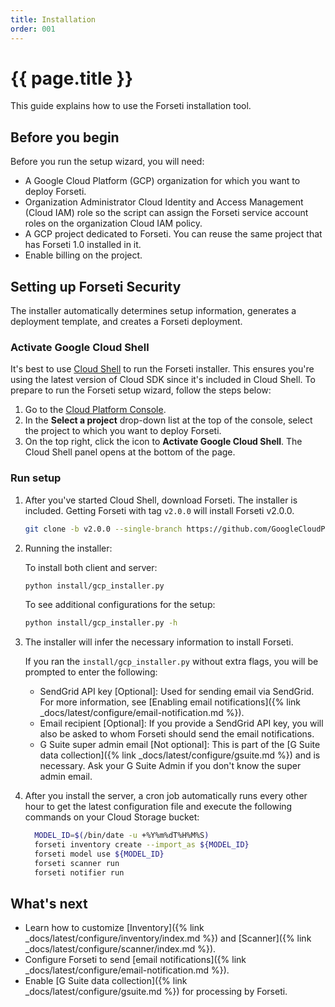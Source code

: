 ```yaml
---
title: Installation
order: 001
---
```


# {{ page.title }}

This guide explains how to use the Forseti installation tool.

## Before you begin

Before you run the setup wizard, you will need:

  - A Google Cloud Platform (GCP) organization for which you want to deploy 
    Forseti.
  - Organization Administrator Cloud Identity and Access Management (Cloud IAM)
    role so the script can assign the Forseti service account roles on the
		organization Cloud IAM policy.
  - A GCP project dedicated to Forseti. You can reuse the same project that has
    Forseti 1.0 installed in it.
  - Enable billing on the project.


## Setting up Forseti Security

The installer automatically determines setup information, generates a deployment
template, and creates a Forseti deployment.

### Activate Google Cloud Shell

It's best to use
[Cloud Shell](https://cloud.google.com/shell/docs/quickstart) to run the Forseti
installer. This ensures you're using the latest version of Cloud SDK since it's
included in Cloud Shell. To prepare to run the Forseti setup wizard, follow the
steps below:

  1. Go to the [Cloud Platform Console](https://console.cloud.google.com/).
  1. In the **Select a project** drop-down list at the top of the console,
     select the project to which you want to deploy Forseti.
  1. On the top right, click the icon to **Activate Google Cloud Shell**. The
     Cloud Shell panel opens at the bottom of the page.

### Run setup

  1. After you've started Cloud Shell, download Forseti. The installer is
     included. Getting Forseti with tag `v2.0.0` will install Forseti v2.0.0.

      ```bash
      git clone -b v2.0.0 --single-branch https://github.com/GoogleCloudPlatform/forseti-security.git
      ```

  1. Running the installer:

     To install both client and server:
     
     ```bash 
     python install/gcp_installer.py
     ```

      To see additional configurations for the setup:

      ```bash
      python install/gcp_installer.py -h
      ```

  1. The installer will infer the necessary information to install Forseti.

     If you ran the `install/gcp_installer.py` without extra flags, you will be
     prompted to enter the following:

     * SendGrid API key \[Optional\]: Used for sending email via SendGrid. For
       more information, see
       [Enabling email notifications]({% link _docs/latest/configure/email-notification.md %}).
     * Email recipient \[Optional\]: If you provide a SendGrid API key, you will
       also be asked to whom Forseti should send the email notifications.
     * G Suite super admin email \[Not optional\]: This is part of the
       [G Suite data collection]({% link _docs/latest/configure/gsuite.md %})
       and is necessary. Ask your G Suite Admin if you don't know the super
       admin email.

  1. After you install the server, a cron job automatically runs every other hour
     to get the latest configuration file and execute the following commands on
     your Cloud Storage bucket:
     ```bash
       MODEL_ID=$(/bin/date -u +%Y%m%dT%H%M%S)
       forseti inventory create --import_as ${MODEL_ID}
       forseti model use ${MODEL_ID}
       forseti scanner run
       forseti notifier run
     ```

## What's next

  - Learn how to customize
    [Inventory]({% link _docs/latest/configure/inventory/index.md %}) and 
    [Scanner]({% link _docs/latest/configure/scanner/index.md %}).
  - Configure Forseti to send
    [email notifications]({% link _docs/latest/configure/email-notification.md %}).
  - Enable
    [G Suite data collection]({% link _docs/latest/configure/gsuite.md %})
    for processing by Forseti.
